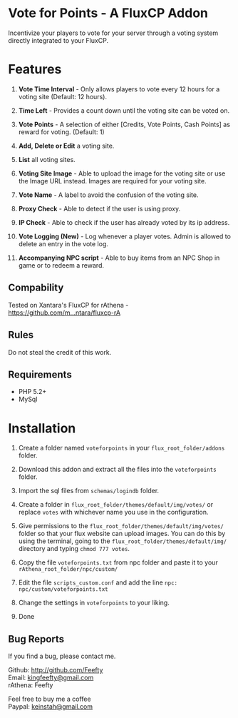 Vote for Points - A FluxCP Addon
=====================

Incentivize your players to vote for your server through a voting system directly integrated to your FluxCP.

# Features
1. **Vote Time Interval** - Only allows players to vote every 12 hours for a voting site (Default: 12 hours).

2. **Time Left** - Provides a count down until the voting site can be voted on.

3. **Vote Points** - A selection of either [Credits, Vote Points, Cash Points] as reward for voting. (Default: 1)

4. **Add, Delete or Edit** a voting site.

5. **List** all voting sites.

6. **Voting Site Image** - Able to upload the image for the voting site or use the Image URL instead. Images are required for your voting site.

7. **Vote Name** - A label to avoid the confusion of the voting site.

8. **Proxy Check** - Able to detect if the user is using proxy.

9. **IP Check** - Able to check if the user has already voted by its ip address.

10. **Vote Logging (New)** - Log whenever a player votes. Admin is allowed to delete an entry in the vote log.

11. **Accompanying NPC script** - Able to buy items from an NPC Shop in game or to redeem a reward.

## Compability
Tested on Xantara's FluxCP for rAthena - https://github.com/m...ntara/fluxcp-rA

## Rules
Do not steal the credit of this work.

## Requirements
- PHP 5.2+
- MySql

# Installation

1. Create a folder named `voteforpoints` in your `flux_root_folder/addons` folder.

2. Download this addon and extract all the files into the `voteforpoints` folder.

3. Import the sql files from `schemas/logindb` folder.

4. Create a folder in `flux_root_folder/themes/default/img/votes/` or replace `votes` with whichever name you use in the configuration.

5. Give permissions to the `flux_root_folder/themes/default/img/votes/` folder so that your flux website can upload images. You can do this by using the terminal, going to the `flux_root_folder/themes/default/img/` directory and typing `chmod 777 votes`.

6. Copy the file `voteforpoints.txt` from npc folder and paste it to your `rAthena_root_folder/npc/custom/`

7. Edit the file `scripts_custom.conf` and add the line `npc: npc/custom/voteforpoints.txt`

8. Change the settings in `voteforpoints` to your liking.

9. Done

## Bug Reports

If you find a bug, please contact me.

Github: http://github.com/Feefty  
Email: kingfeefty@gmail.com  
rAthena: Feefty

Feel free to buy me a coffee  
Paypal: keinstah@gmail.com
